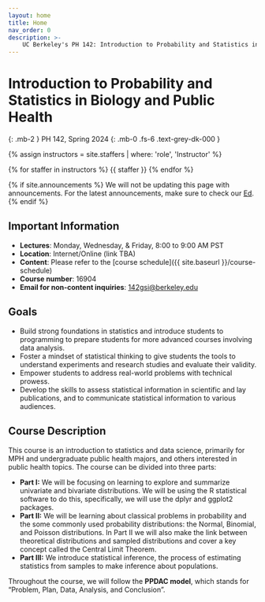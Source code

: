 ```yaml
---
layout: home
title: Home
nav_order: 0
description: >-
    UC Berkeley's PH 142: Introduction to Probability and Statistics in Biology and Public Health
---
```


# Introduction to Probability and Statistics in Biology and Public Health
{: .mb-2 }
PH 142, Spring 2024
{: .mb-0 .fs-6 .text-grey-dk-000 }

{% assign instructors = site.staffers | where: 'role', 'Instructor' %}
<div class="role">
  {% for staffer in instructors %}
  {{ staffer }}
  {% endfor %}
</div>

{% if site.announcements %}
We will not be updating this page with announcements. For the latest announcements, make sure to check our [Ed](https://edstem.org/us/courses/44261).
{% endif %}

## Important Information

- **Lectures**: Monday, Wednesday, & Friday, 8:00 to 9:00 AM PST
- **Location**: Internet/Online (link TBA)
- **Content**: Please refer to the [course schedule]({{ site.baseurl }}/course-schedule)
- **Course number**: 16904
- **Email for non-content inquiries**: [142gsi@berkeley.edu](mailto:142gsi@berkeley.edu)

## Goals

- Build strong foundations in statistics and introduce students to programming to prepare students for more advanced courses involving data analysis.
- Foster a mindset of statistical thinking to give students the tools to understand experiments and research studies and evaluate their validity.
- Empower students to address real-world problems with technical prowess.
- Develop the skills to assess statistical information in scientific and lay publications, and to communicate statistical information to various audiences.

## Course Description

This course is an introduction to statistics and data science, primarily for MPH and undergraduate public health majors, and others interested in public health topics. The course can be divided into three parts: 

- **Part I:** We will be focusing on learning to explore and summarize univariate and bivariate distributions. We will be using the R statistical software to do this, specifically, we will use the dplyr and ggplot2 packages. 
- **Part II:** We will be learning about classical problems in probability and the some commonly used probability distributions: the Normal, Binomial, and Poisson distributions. In Part II we will also make the link between theoretical distributions and sampled distributions and cover a key concept called the Central Limit Theorem. 
- **Part III:** We introduce statistical inference, the process of estimating statistics from samples to make inference about populations. 

Throughout the course, we will follow the **PPDAC model**, which stands for “Problem, Plan, Data, Analysis, and Conclusion”. 

